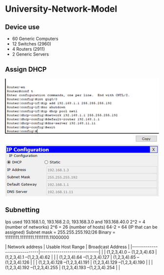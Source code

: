 # University-Network-Model

## Device use
- 60 Generic Computers
- 12 Switches (2960)
- 4 Routers (2911)
- 2 Generic Servers

## Assign DHCP

![image1](image/1.png) 
![image1](image/1.1.png)

## Subnetting

Ips used 193.168.1.0, 193.168.2.0, 193.168.3.0 and 193.168.40.0
2^2 = 4 (number of networks)
2^6 = 26 (number of hosts)
64-2 = 64 (IP that can be assigned)
Subnet mask = 255.255.255.192/26
Binary = 11111111.11111111.11111111.11000000


| Network address              | Usable Host Range            | Broadcast Address      |
|------------------------------|------------------------------|                        |
| (1,2,3,4).0 – (1,2,3,4).63   | (1,2,3,4).1 –(1,2,3,4).62    |                        |
| (1,2,3,4).64 –(1,2,3,4).127  | (1,2,3,4).65 –(1,2,3,4).126  |                        |
| (1,2,3,4).128 –(1,2,3,4).191 | (1,2,3,4).129 –(1,2,3,4).190 |                        |
| (1,2,3,4).192 –(1,2,3,4).255 | (1,2,3,4).193 –(1,2,3,4).254 |                        |
